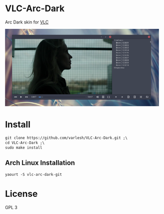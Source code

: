 # VLC-Arc-Dark
  Arc Dark skin for [VLC](http://www.videolan.org/vlc/)

![Screenshot](preview.png)
# Install
```
git clone https://github.com/varlesh/VLC-Arc-Dark.git ;\
cd VLC-Arc-Dark ;\
sudo make install
```
## Arch Linux Installation

```
yaourt -S vlc-arc-dark-git
```
# License
GPL 3
